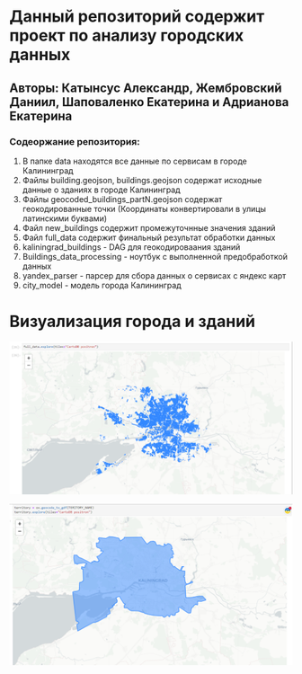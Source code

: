<h1>Данный репозиторий содержит проект по анализу городских данных</h1>
<h2>Авторы: Катынсус Александр, Жембровский Даниил, Шаповаленко Екатерина и Адрианова Екатерина</h2>
<h3>Содеоржание репозитория:</h3>
<ol><li>
В папке data находятся все данные по сервисам в городе Калининград
</li>
<li>
Файлы building.geojson, buildings.geojson содержат исходные данные о зданиях в городе Калининград
</li>
<li>
Файлы geocoded_buildings_partN.geojson содержат геокодированные точки (Координаты конвертировали в улицы латинскими буквами)
</li>
<li>Файл new_buildings содержит промежуточнные значения зданий</li>
<li>Файл full_data содержит финальный результат обработки данных</li>
<li>kaliningrad_buildings - DAG для геокодироваания зданий</li>
<li>Buildings_data_processing - ноутбук с выполненной предобработкой данных</li>
<li>yandex_parser - парсер для сбора данных о сервисах с яндекс карт</li>
<li>city_model - модель города Калининград</li>
</ol>

<h1>Визуализация города и зданий</h1>

![Screenshot 2023-11-12 173547.png](Screenshot%202023-11-12%20173547.png)

![Screenshot 2023-11-12 173702.png](Screenshot%202023-11-12%20173702.png)
